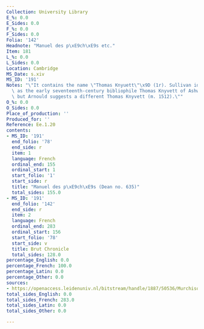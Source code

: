 ```yaml
---
Collection: University Library
E_%: 0.0
E_Sides: 0.0
F_%: 0.0
F_Sides: 0.0
Folia: '142'
Headnote: "Manuel des p\xE9ch\xE9s etc."
Item: 181
L_%: 0.0
L_Sides: 0.0
Location: Cambridge
MS_Date: s.xiv
MS_ID: '191'
Notes: "\"It contains the name \"Thomas Knyuett\"\x9D (1r). Sullivan identifies him\
  \ as the early seventeenth-century bibliophile Thomas Knyvett of Ashwellthorpe,\
  \ but Arnould suggests a different Thomas Knyvett (m. 1512).\""
O_%: 0.0
O_Sides: 0.0
Place_of_production: ''
Produced_for: ''
Reference: Ee.1.20
contents:
- MS_ID: '191'
  end_folio: '78'
  end_side: r
  item: 1
  language: French
  ordinal_end: 155
  ordinal_start: 1
  start_folio: '1'
  start_side: r
  title: "Manuel des p\xE9ch\xE9s (Dean no. 635)"
  total_sides: 155.0
- MS_ID: '191'
  end_folio: '142'
  end_side: r
  item: 2
  language: French
  ordinal_end: 283
  ordinal_start: 156
  start_folio: '78'
  start_side: v
  title: Brut Chronicle
  total_sides: 128.0
percentage_English: 0.0
percentage_French: 100.0
percentage_Latin: 0.0
percentage_Other: 0.0
sources:
- https://openaccess.leidenuniv.nl/bitstream/handle/1887/50536/MurchisonPQ95_2W24424.pdf?sequence=1
total_sides_English: 0.0
total_sides_French: 283.0
total_sides_Latin: 0.0
total_sides_Other: 0.0

---
```

